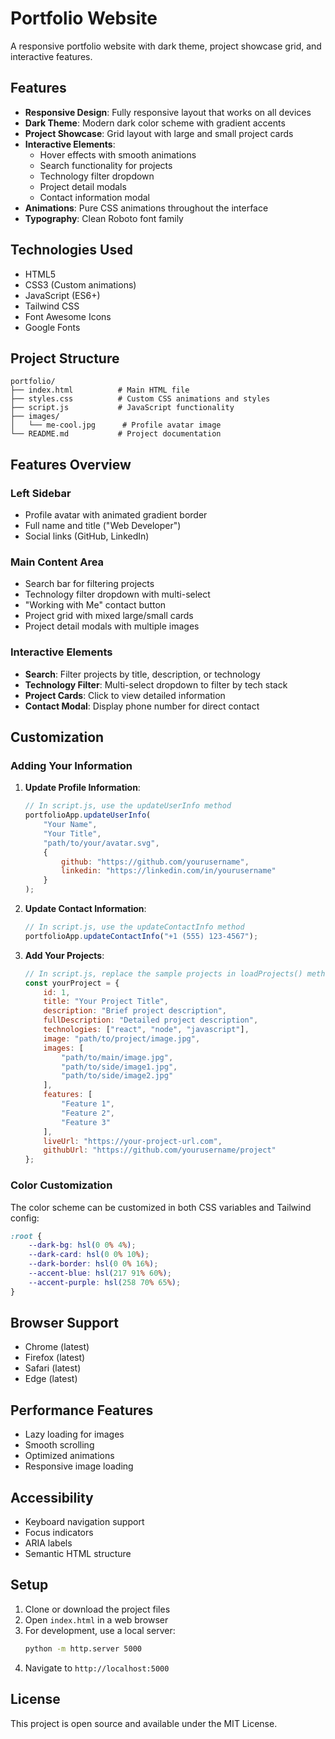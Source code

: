# Portfolio Website

A responsive portfolio website with dark theme, project showcase grid, and interactive features.

## Features

- **Responsive Design**: Fully responsive layout that works on all devices
- **Dark Theme**: Modern dark color scheme with gradient accents
- **Project Showcase**: Grid layout with large and small project cards
- **Interactive Elements**: 
  - Hover effects with smooth animations
  - Search functionality for projects
  - Technology filter dropdown
  - Project detail modals
  - Contact information modal
- **Animations**: Pure CSS animations throughout the interface
- **Typography**: Clean Roboto font family

## Technologies Used

- HTML5
- CSS3 (Custom animations)
- JavaScript (ES6+)
- Tailwind CSS
- Font Awesome Icons
- Google Fonts

## Project Structure

```
portfolio/
├── index.html          # Main HTML file
├── styles.css          # Custom CSS animations and styles
├── script.js           # JavaScript functionality
├── images/
│   └── me-cool.jpg      # Profile avatar image
└── README.md           # Project documentation
```

## Features Overview

### Left Sidebar
- Profile avatar with animated gradient border
- Full name and title ("Web Developer")
- Social links (GitHub, LinkedIn)

### Main Content Area
- Search bar for filtering projects
- Technology filter dropdown with multi-select
- "Working with Me" contact button
- Project grid with mixed large/small cards
- Project detail modals with multiple images

### Interactive Elements
- **Search**: Filter projects by title, description, or technology
- **Technology Filter**: Multi-select dropdown to filter by tech stack
- **Project Cards**: Click to view detailed information
- **Contact Modal**: Display phone number for direct contact

## Customization

### Adding Your Information

1. **Update Profile Information**:
   ```javascript
   // In script.js, use the updateUserInfo method
   portfolioApp.updateUserInfo(
       "Your Name",
       "Your Title", 
       "path/to/your/avatar.svg",
       {
           github: "https://github.com/yourusername",
           linkedin: "https://linkedin.com/in/yourusername"
       }
   );
   ```

2. **Update Contact Information**:
   ```javascript
   // In script.js, use the updateContactInfo method
   portfolioApp.updateContactInfo("+1 (555) 123-4567");
   ```

3. **Add Your Projects**:
   ```javascript
   // In script.js, replace the sample projects in loadProjects() method
   const yourProject = {
       id: 1,
       title: "Your Project Title",
       description: "Brief project description",
       fullDescription: "Detailed project description",
       technologies: ["react", "node", "javascript"],
       image: "path/to/project/image.jpg",
       images: [
           "path/to/main/image.jpg",
           "path/to/side/image1.jpg", 
           "path/to/side/image2.jpg"
       ],
       features: [
           "Feature 1",
           "Feature 2",
           "Feature 3"
       ],
       liveUrl: "https://your-project-url.com",
       githubUrl: "https://github.com/yourusername/project"
   };
   ```

### Color Customization

The color scheme can be customized in both CSS variables and Tailwind config:

```css
:root {
    --dark-bg: hsl(0 0% 4%);
    --dark-card: hsl(0 0% 10%);
    --dark-border: hsl(0 0% 16%);
    --accent-blue: hsl(217 91% 60%);
    --accent-purple: hsl(258 70% 65%);
}
```

## Browser Support

- Chrome (latest)
- Firefox (latest)
- Safari (latest)
- Edge (latest)

## Performance Features

- Lazy loading for images
- Smooth scrolling
- Optimized animations
- Responsive image loading

## Accessibility

- Keyboard navigation support
- Focus indicators
- ARIA labels
- Semantic HTML structure

## Setup

1. Clone or download the project files
2. Open `index.html` in a web browser
3. For development, use a local server:
   ```bash
   python -m http.server 5000
   ```
4. Navigate to `http://localhost:5000`

## License

This project is open source and available under the MIT License.